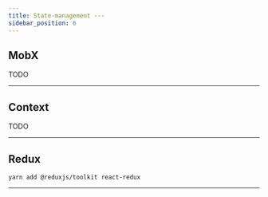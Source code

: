 ```yaml
---
title: State-management ---
sidebar_position: 6
---
```


## MobX

TODO

***

## Context

TODO

***

## Redux

`yarn add @reduxjs/toolkit react-redux`

***


